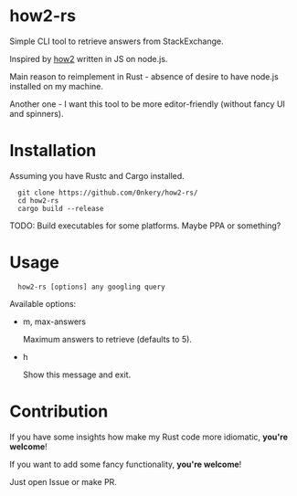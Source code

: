 # how2-rs

Simple CLI tool to retrieve answers from StackExchange.

Inspired by [how2](https://github.com/santinic/how2) written in JS on node.js.

Main reason to reimplement in Rust - absence of desire to have node.js installed
on my machine.

Another one - I want this tool to be more editor-friendly (without fancy UI and spinners).

# Installation

Assuming you have Rustc and Cargo installed.

``` console
  git clone https://github.com/0nkery/how2-rs/
  cd how2-rs
  cargo build --release
```

TODO: Build executables for some platforms. Maybe PPA or something?


# Usage

``` console
  how2-rs [options] any googling query
```

Available options:

  - m, max-answers 

    Maximum answers to retrieve (defaults to 5).
  
  - h

    Show this message and exit.
    
# Contribution

If you have some insights how make my Rust code
more idiomatic, **you're welcome**!

If you want to add some fancy functionality, **you're welcome**!

Just open Issue or make PR.

  
